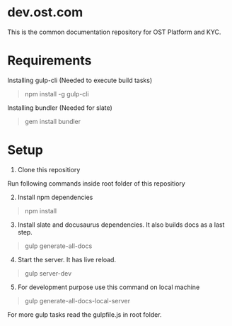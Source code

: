 # dev.ost.com 
This is the common documentation repository for OST Platform and KYC.


# Requirements

Installing gulp-cli (Needed to execute build tasks)

> npm install -g gulp-cli


Installing bundler (Needed for slate)

> gem install bundler


# Setup

1. Clone this repositiory

Run following commands inside root folder of this repositiory

2. Install npm dependencies

> npm install

3. Install slate and docusaurus dependencies. It also builds docs as a last step.

> gulp generate-all-docs

4. Start the server. It has live reload.

> gulp server-dev

5. For development purpose use this command on local machine 

> gulp generate-all-docs-local-server

For more gulp tasks read the gulpfile.js in root folder.
